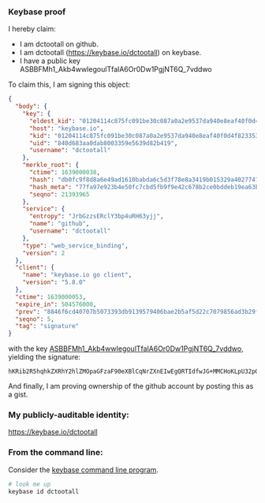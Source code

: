 ### Keybase proof

I hereby claim:

  * I am dctootall on github.
  * I am dctootall (https://keybase.io/dctootall) on keybase.
  * I have a public key ASBBFMh1_Akb4wwIegoulTfalA6Or0Dw1PgjNT6Q_7vddwo

To claim this, I am signing this object:

```json
{
  "body": {
    "key": {
      "eldest_kid": "01204114c875fc091be30c087a0a2e9537da940e8eaf40f0d4f823353e90ffbbdd770a",
      "host": "keybase.io",
      "kid": "01204114c875fc091be30c087a0a2e9537da940e8eaf40f0d4f823353e90ffbbdd770a",
      "uid": "840d683aa0dab8003359e5639d82b419",
      "username": "dctootall"
    },
    "merkle_root": {
      "ctime": 1639000038,
      "hash": "db0fc9f8d8a6e49ad1610babda6c5d3f78e8a3419b015329a4027747174fb47bb77e2fc71d43755c03bc687cd066b237e4d38953e6ff54cc2b5fbb66c94d7a0c",
      "hash_meta": "77fa97e923b4e50fc7cbd5fb9f9e42c678b2ce0bddeb19ea63b0566eafd09f37",
      "seqno": 21393965
    },
    "service": {
      "entropy": "JrbGzzsERclY3bp4uRH63yjj",
      "name": "github",
      "username": "dctootall"
    },
    "type": "web_service_binding",
    "version": 2
  },
  "client": {
    "name": "keybase.io go client",
    "version": "5.8.0"
  },
  "ctime": 1639000053,
  "expire_in": 504576000,
  "prev": "8846f6cd40707b5073393db9139579406bae2b5af5d22c7079856ad3b29fb523",
  "seqno": 5,
  "tag": "signature"
}
```

with the key [ASBBFMh1_Akb4wwIegoulTfalA6Or0Dw1PgjNT6Q_7vddwo](https://keybase.io/dctootall), yielding the signature:

```
hKRib2R5hqhkZXRhY2hlZMOpaGFzaF90eXBlCqNrZXnEIwEgQRTIdfwJG+MMCHoKLpU32pQOjq9A8NT4IzU+kP+73XcKp3BheWxvYWTESpcCBcQgiEb2zUBwe1BzOT25E5V5QGuuK1r10ixweYVq07KftSPEINW1US95/k6g+PUnkBPAYYESlRpZ0tlK2V3ee+fdVElSAgHCo3NpZ8RATTeNL6Bvm0dykHyCWNVFge6Wip0byx1hYAnBNoiCNOYnSAKodGkkR1RZgyYAftvBVmcreLjVboQMBKvccY06CKhzaWdfdHlwZSCkaGFzaIKkdHlwZQildmFsdWXEICbK9mSt5qSKRLbdhq9NlW+j3XQXajwEcVv4dtStyyz6o3RhZ80CAqd2ZXJzaW9uAQ==

```

And finally, I am proving ownership of the github account by posting this as a gist.

### My publicly-auditable identity:

https://keybase.io/dctootall

### From the command line:

Consider the [keybase command line program](https://keybase.io/download).

```bash
# look me up
keybase id dctootall
```
